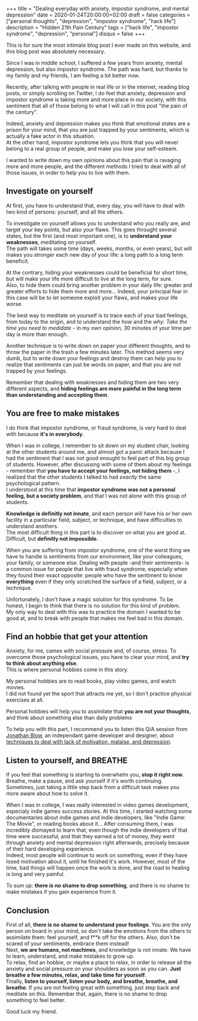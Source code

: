 +++
title = "Dealing everyday with anxiety, impostor syndrome, and mental depression"
date = 2020-01-24T20:00:00+02:00
draft = false
categories = ["personal thoughts", "depression", "impostor syndrome", "hack life"]
description = "Hidden 21th Pain Century"
tags = ["hack life", "impostor syndrome", "depression", "personal"]
disqus = false
+++

This is for sure the most intimate blog post I ever made on this website, and this blog post was absolutely necessary.

Since I was in middle school, I suffered a few years from anxiety, mental depression, but also impostor syndrome.
The path was hard, but thanks to my family and my friends, I am feeling a lot better now.

Recently, after talking with people in real life or in the internet, reading blog posts, or simply scrolling on Twitter, I do feel that anxiety,
depression and impostor syndrome is taking more and more place in our society, with this sentiment that all of those belong to what
I will call in this post "the pain of the century".

Indeed, anxiety and depression makes you think that emotional states are a prison for your mind, that you are just trapped by your sentiments,
which is actually a fake actor in this situation.  
At the other hand, impostor syndrome lets you think that you will never belong to a real group of people, and make you lose your self-esteem.

I wanted to write down my own opinions about this pain that is ravaging more and more people, and the different methods I tried to deal with all
of those issues, in order to help you to live with them.

## Investigate on yourself

At first, you have to understand that, every day, you will have to deal with two kind of persons: yourself, and all the others.

To investigate on yourself allows you to understand who you really are, and target your key points, but also your flaws.
This goes throught several states, but the first (and most important one), is to **understand your weaknesses**, meditating on yourself.  
The path will takes some time (days, weeks, months, or even years), but will makes you stronger each new day of your life: a long path to a long term beneficit.

At the contrary, hiding your weaknesses could be beneficial for short time, but will make your life more difficult to live at the long term, for sure.  
Also, to hide them could bring another problem in your daily life: greater and greater efforts to hide them more and more...
Indeed, your principal fear in this case will be to let someone exploit your flaws, and makes your life worse.

The best way to meditate on yourself is to trace each of your bad feelings, from today to the origin, and to understand the *how* and the *why*.
*Take the time you need to medidate* - in my own opinion, 30 minutes of your time per day is more than enough.

Another technique is to write down on paper your different thoughts, and to throw the paper in the trash a few minutes later.
This method seems very dumb, but to write down your feelings and destroy them can help you to realize that sentiments can just be words on paper,
and that you are not trapped by your feelings.

Remember that dealing with weaknesses and hiding them are two very different aspects, and **hiding feelings are more painful in the long term than
understanding and accepting them**.

## You are free to make mistakes

I do think that impostor syndrome, or fraud syndrome, is very hard to deal with because **it's in everybody**.

When I was in college, I remember to sit down on my student chair, looking at the other students around me, and almost got a panic attack because I
had the sentiment that I was not good enought to feel part of this big group of students.
However, after discussing with some of them about my feelings - remember that **you have to accept your feelings, not hiding them** -, I realized
that the other students I talked to had *exactly* the same psychological pattern.  
I understood at this time that **impostor syndrome was not a personal feeling, but a society problem**, and that I was not alone with this group of students.

**Knowledge is definitly not innate**, and each person will have his or her own facility in a particular field, subject, or technique, and have difficulties to understand anothers.  
The most difficult thing in this part is to discover on what you are good at.
Difficult, but **definitly not impossible**.

When you are suffering from impostor syndrome, one of the worst thing we have to handle is sentiments from our environment,
like your colleagues, your family, or someone else.
Dealing with people -and their sentiments- is a common issue for people that live with fraud syndrome,
especially when they found their exact opposite: people who have the sentiment to know **everything** even if they only scratched the surface of a field, subject, or a technique.

Unfortunately, I don't have a magic solution for this syndrome.
To be honest, I begin to think that there is no solution for this kind of problem.  
My only way to deal with this was to practice the domain I wanted to be good at, and to break with people that makes me feel bad in this domain.

## Find an hobbie that get your attention

Anxiety, for me, cames with social pressure and, of course, stress.
To overcome those psychological issues, you have to clear your mind, and **try to think about anything else**.  
This is where personal hobbies come in this story.

My personal hobbies are to read books, play video games, and watch movies.  
I did not found yet the sport that attracts me yet, so I don't practice physical exercises at all.

Personal hobbies will help you to assimilate that **you are not your thoughts**, and think about something else than daily problems

To help you with this part, I recommend you to listen this Q/A session from [Jonathan Blow](https://en.wikipedia.org/wiki/Jonathan_Blow), an independant
game developer and designer, about [techniques to deal with lack of motivation, malaise, and depression](https://www.youtube.com/watch?v=i7kh8pNRWOo).

## Listen to yourself, and BREATHE

If you feel that something is starting to overwhelm you, **stop it right now**.
Breathe, make a pause, and ask yourself if it's worth continuing.
Sometimes, just taking a little step back from a difficult task makes you more aware about how to solve it.

When I was in college, I was really interested in video games development, especialy indie games success stories.
At this time, I started watching some documentaries about indie games and indie developers, like "Indie Game: The Movie", or reading books about it...
After consuming them, I was incredibly dismayed to learn that, even though the indie developers of that time were successful, and that they earned a lot of money,
they went through anxiety and mental depression right afterwards, precisely because of their hard developing experience.  
Indeed, most people will continue to work on something, even if they have losed motivation about it, until he finished it's work.
However, most of the time, bad things will happen once the work is done, and the road to healing is long and very painful.

To sum up: **there is no shame to drop something**, and there is no shame to make mistakes if you gain experience from it.

## Conclusion

First of all, **there is no shame to understand your feelings**. You are the only person on board in your mind, so don't take the emotions from the others to
assimilate them: feel yourself, and f**k off for the others. Also, don't be scared of your sentiments, embrace them instead!  
Next, **we are humans, not machines**, and knowledge is not innate. We have to learn, understand, and make mistakes to grow up.  
To relax, find an hobbie, or maybe a place to relax, in order to release all the anxiety and social pressure on your shoulders as soon as you can.
**Just breathe a few minutes, relax, and take time for yourself**.  
Finally, **listen to yourself, listen your body, and breathe, breathe, and breathe**. If you are not feeling great with something, just step back and
meditate on this. Remember that, again, there is no shame to drop something to feel better.

Good luck my friend.
